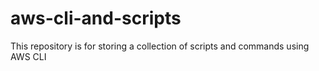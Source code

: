 # aws-cli-and-scripts
This repository is for storing a collection of scripts and commands using AWS CLI
